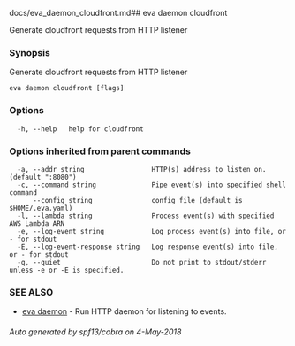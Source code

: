 docs/eva_daemon_cloudfront.md## eva daemon cloudfront

Generate cloudfront requests from HTTP listener

### Synopsis

Generate cloudfront requests from HTTP listener

```
eva daemon cloudfront [flags]
```

### Options

```
  -h, --help   help for cloudfront
```

### Options inherited from parent commands

```
  -a, --addr string                 HTTP(s) address to listen on. (default ":8080")
  -c, --command string              Pipe event(s) into specified shell command
      --config string               config file (default is $HOME/.eva.yaml)
  -l, --lambda string               Process event(s) with specified AWS Lambda ARN
  -e, --log-event string            Log process event(s) into file, or - for stdout
  -E, --log-event-response string   Log response event(s) into file, or - for stdout
  -q, --quiet                       Do not print to stdout/stderr unless -e or -E is specified.
```

### SEE ALSO

* [eva daemon](eva_daemon.md)	 - Run HTTP daemon for listening to events.

###### Auto generated by spf13/cobra on 4-May-2018
